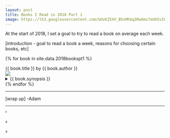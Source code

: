 ```yaml
---
layout: post
title: Books I Read in 2018 Part 1
image: https://lh3.googleusercontent.com/UUvKZ5XV_B5nMhbq3RwOmz7eU65vIBPUrzY72Cf3rfbt_jZxXMFMHCih2CnDC3Q7P9oBOw8blAks7fi7zTzjcYMeDs6G2HycK3Jd68KHzBOCQEcxbEGBMTKPbWtsWdSBWyze36BhlC45QBjcFm69YEwTKS-HXa0oH22uLdqvcncwZ-i_mbFMnWR64bywEST8lFsFyHfQrYox_iM4YaV1LhpnqAc_3_og88l6kasfFK-LJ_N4L2kaEncEzwdrgBtjA3onrbL08BCSlRyA-HmhrbRhXesomROfNYQOMf7Nlp3lK0_4fG7aXU2JVfMcOE4eW65y9fDrhEY49FYAe8egWhyU4ehhgo6wk968E8ZA1Liiig1DYmeceoUl9GY4UUgXehzxSqqUGYND8Qhto4kUZshQkOwMX3cMJqhOuep8KWh9CeoC2XIFCxZsCjJeUdz_poy42ZFu-Kjef5W_FPmHyKTstuuF2iZ677ShXC8a1JXZTVxe5_AvPwMflknjYqP7_6WMCcWnp2-kXexJaCmVRr_gG6T5TjRzhgop-jH8juSlax68UVrMWFxZ1qe3ySZg_0cWaiTfWba1IB1v3fA2lUx9XuN9XiEStDQ5zIGW9wGoHf4fW9uu4FYqoRXmJRhCc4Kb1tAxx7KsiHNZTld3KhC4iQ=w774-h1032-no
---
```


At the start of 2018, I set a goal to try to read a book on average each week. 

[introduction - goal to read a book a week, reasons for choosing certain books, etc]

{% for book in site.data.2018bookspt1 %}
<div class="mediatitle">{{ book.title }} by {{ book.author }}</div>
<div class="mediaoverview row">
	<img class="mediaimg mycolumn" src="{{ book.image }}">
	<div class="mediatext myrow">
		<details>
			<summary>
				{{ book.synopsis }}
			</summary>
			{{ book.reaction }}
		</details>
	</div>
</div>
{% endfor %}

***


[wrap up]
-Adam


***
¹

²

³

